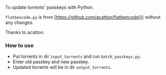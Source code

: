 
To update torrents' passkeys with Python.

`flatbencode.py` is from [https://github.com/acatton/flatbencode]() without any changes.

Thanks to acatton.

### How to use

* Put torrents in dir `input_torrents` and run `batch_passkeys.py`.
* Enter old passkey and new passkey.
* Updated torrents will be in dir `output_torrents`. 
